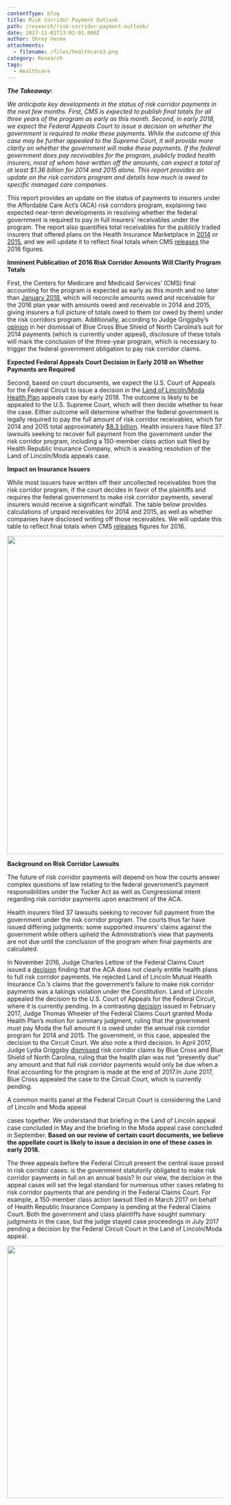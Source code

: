 ```yaml
---
contentType: blog
title: Risk Corridor Payment Outlook
path: /research/risk-corridor-payment-outlook/
date: 2017-11-01T13:02:01.000Z
author: Shrey Verma
attachments:
  - filename: /files/healthcare3.png
category: Research
tags:
  - Healthcare
---
```

**_The Takeaway:_**

_We anticipate key developments in the status of risk corridor payments in the next few months. First, CMS is expected to publish final totals for all three years of the program as early as this month. Second, in early 2018, we expect the Federal Appeals Court to issue a decision on whether the government is required to make these payments. While the outcome of this case may be further appealed to the Supreme Court, it will provide more clarity on whether the government will make these payments. If the federal government does pay receivables for the program, publicly traded health insurers, most of whom have written off the amounts, can expect a total of at least $1.36 billion for 2014 and 2015 alone. This report provides an update on the risk corridors program and details how much is owed to specific managed care companies._

This report provides an update on the status of payments to insurers under the Affordable Care Act’s (ACA) risk corridors program, explaining two expected near-term developments in resolving whether the federal government is required to pay in full insurers’ receivables under the program. The report also quantifies total receivables for the publicly traded insurers that offered plans on the Health Insurance Marketplace in [2014](https://www.cms.gov/CCIIO/Programs-and-Initiatives/Premium-Stabilization-Programs/Downloads/RC-Issuer-level-Report.pdf) or [2015](https://www.cms.gov/CCIIO/Resources/Regulations-and-Guidance/Downloads/2015-RC-Issuer-level-Report-11-18-16-FINAL-v2.pdf), and we will update it to reflect final totals when CMS [releases](https://www.cms.gov/CCIIO/Programs-and-Initiatives/Premium-Stabilization-Programs/) the 2016 figures.

**Imminent Publication of 2016 Risk Corridor Amounts Will Clarify Program Totals**
  
First, the Centers for Medicare and Medicaid Services’ (CMS) final accounting for the program is expected as early as this month and no later than [January 2018](https://s3.amazonaws.com/assets.fiercemarkets.net/public/004-Healthcare/external_Q22017/BCBSNC_opinion.pdf), which will reconcile amounts owed and receivable for the 2016 plan year with amounts owed and receivable in 2014 and 2015, giving insurers a full picture of totals owed to them (or owed by them) under the risk corridors program. Additionally, according to Judge Griggsby’s [opinion](https://s3.amazonaws.com/assets.fiercemarkets.net/public/004-Healthcare/external_Q22017/BCBSNC_opinion.pdf) in her dismissal of Blue Cross Blue Shield of North Carolina’s suit for 2014 payments (which is currently under appeal), disclosure of these totals will mark the conclusion of the three-year program, which is necessary to trigger the federal government obligation to pay risk corridor claims.

**Expected Federal Appeals Court Decision in Early 2018 on Whether Payments are Required**
  
Second, based on court documents, we expect the U.S. Court of Appeals for the Federal Circuit to issue a decision in the [Land of Lincoln/Moda Health Plan](https://www.lexislegalnews.com/articles/18111/court-agrees-to-same-merits-panel-for-both-aca-risk-corridor-appeals) appeals case by early 2018. The outcome is likely to be appealed to the U.S. Supreme Court, which will then decide whether to hear the case. Either outcome will determine whether the federal government is legally required to pay the full amount of risk corridor receivables, which for 2014 and 2015 total approximately [$8.3 billion](http://www.modernhealthcare.com/article/20161205/NEWS/161129937). Health insurers have filed 37 lawsuits seeking to recover full payment from the government under the risk corridor program, including a 150-member class action suit filed by Health Republic Insurance Company, which is awaiting resolution of the Land of Lincoln/Moda appeals case.

**Impact on Insurance Issuers**

While most issuers have written off their uncollected receivables from the risk corridor program, if the court decides in favor of the plaintiffs and requires the federal government to make risk corridor payments, several insurers would receive a significant windfall. The table below provides calculations of unpaid receivables for 2014 and 2015, as well as whether companies have disclosed writing off those receivables. We will update this table to reflect final totals when CMS [releases](https://www.cms.gov/CCIIO/Programs-and-Initiatives/Premium-Stabilization-Programs/) figures for 2016.

<img class="alignnone size-full wp-image-982" src="https://heightllc.com/wp-content/uploads/2017/11/figure-1-insurance-issuer.png" alt="" width="758" height="740" />

**Background on Risk Corridor Lawsuits**

The future of risk corridor payments will depend on how the courts answer complex questions of law relating to the federal government’s payment responsibilities under the Tucker Act as well as Congressional intent regarding risk corridor payments upon enactment of the ACA.

Health insurers filed 37 lawsuits seeking to recover full payment from the government under the risk corridor program. The courts thus far have issued differing judgments: some supported insurers’ claims against the government while others upheld the Administration’s view that payments are not due until the conclusion of the program when final payments are calculated.

In November 2016, Judge Charles Lettow of the Federal Claims Court issued a [decision](https://www.leagle.com/decision/infdco20161114m19) finding that the ACA does not clearly entitle health plans to full risk corridor payments. He rejected Land of Lincoln Mutual Health Insurance Co.’s claims that the government’s failure to make risk corridor payments was a takings violation under the Constitution. Land of Lincoln appealed the decision to the U.S. Court of Appeals for the Federal Circuit, where it is currently pending. In a contrasting [decision](https://ecf.cofc.uscourts.gov/cgi-bin/show_public_doc?2016cv0649-23-0) issued in February 2017, Judge Thomas Wheeler of the Federal Claims Court granted Moda Health Plan’s motion for summary judgment, ruling that the government must pay Moda the full amount it is owed under the annual risk corridor program for 2014 and 2015. The government, in this case, appealed the decision to the Circuit Court. We also note a third decision. In April 2017, Judge Lydia Griggsby [dismissed](https://www.usnews.com/news/best-states/north-carolina/articles/2017-04-20/judge-rejects-blue-cross-nc-claim-for-millions-owed-by-feds) risk corridor claims by Blue Cross and Blue Shield of North Carolina, ruling that the health plan was not “presently due” any amount and that full risk corridor payments would only be due when a final accounting for the program is made at the end of 2017.In June 2017, Blue Cross appealed the case to the Circuit Court, which is currently pending.

A common merits panel at the Federal Circuit Court is considering the Land of Lincoln and Moda appeal
  
cases together. We understand that briefing in the Land of Lincoln appeal case concluded in May and the briefing in the Moda appeal case concluded in September. **Based on our review of certain court documents, we believe the appellate court is likely to issue a decision in one of these cases in early 2018.**

The three appeals before the Federal Circuit present the central issue posed in risk corridor cases: is the government statutorily obligated to make risk corridor payments in full on an annual basis? In our view, the decision in the appeal cases will set the legal standard for numerous other cases relating to risk corridor payments that are pending in the Federal Claims Court. For example, a 150-member class action lawsuit filed in March 2017 on behalf of Health Republic Insurance Company is pending at the Federal Claims Court. Both the government and class plaintiffs have sought summary judgments in the case, but the judge stayed case proceedings in July 2017 pending a decision by the Federal Circuit Court in the Land of Lincoln/Moda appeal.

<img class="alignnone size-full wp-image-980" src="https://heightllc.com/wp-content/uploads/2017/11/shrey-risks.png" alt="" width="725" height="587" />

